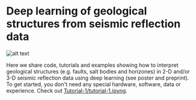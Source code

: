 # Deep learning of geological structures from seismic reflection data

![alt text](https://github.com/thilowrona/seismic_deep_learning/edit/master/image.tif)

Here we share code, tutorials and examples showing how to interpret geological structures (e.g. faults, salt bodies and horizones) in 2-D and/or 3-D seismic reflection data using deep learning (see poster and preprint). To get started, you don't need any special hardware, software, data or experience. Check out [Tutorial-1/tutorial-1.ipyng](https://github.com/thilowrona/seismic_deep_learning/blob/master/Tutorial-1/tutorial-1.ipynb).
